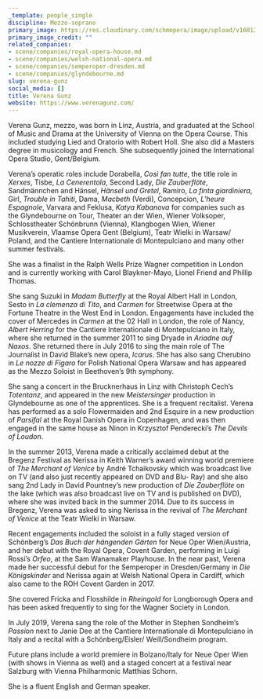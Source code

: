 ```yaml
---
_template: people_single
discipline: Mezzo-soprano
primary_image: https://res.cloudinary.com/schmopera/image/upload/v1601222219/media/2020/09/VerenaGunz_u3gfit.jpg
primary_image_credit: ""
related_companies:
- scene/companies/royal-opera-house.md
- scene/companies/welsh-national-opera.md
- scene/companies/semperoper-dresden.md
- scene/companies/glyndebourne.md
slug: verena-gunz
social_media: []
title: Verena Gunz
website: https://www.verenagunz.com/
---
```

Verena Gunz, mezzo, was born in Linz, Austria, and graduated at the School of Music and Drama at the University of Vienna on the Opera Course. This included studying Lied and Oratorio with Robert Holl. She also did a Masters degree in musicology and French. She subsequently joined the International Opera Studio, Gent/Belgium.

Verena’s operatic roles include Dorabella, _Così fan tutte_, the title role in _Xerxes_, Tisbe, _La Cenerentola_, Second Lady, _Die Zauberflöte_, Sandmännchen and Hänsel, _Hänsel und Gretel_, Ramiro, _La finta giardiniera_, Girl, _Trouble in Tahiti_, Dama, _Macbeth_ (Verdi), Concepcion, _L’heure Espagnole_, Varvara and Feklusa, _Katya Kabanova_ for companies such as the Glyndebourne on Tour, Theater an der Wien, Wiener Volksoper, Schlosstheater Schönbrunn (Vienna), Klangbogen Wien, Wiener Musikverein, Vlaamse Opera Gent (Belgium), Teatr Wielki in Warsaw/ Poland, and the Cantiere Internationale di Montepulciano and many other summer festivals. 

She was a finalist in the Ralph Wells Prize Wagner competition in London and is currently working with Carol Blaykner-Mayo, Lionel Friend and Phillip Thomas. 

She sang Suzuki in _Madam Butterfly_ at the Royal Albert Hall in London, Sesto in _La clemenza di Tito_, and _Carmen_ for Streetwise Opera at the Fortune Theatre in the West End in London. Engagements have included the cover of Mercedes in _Carmen_ at the 02 Hall in London, the role of Nancy, _Albert Herring_ for the Cantiere Internationale di Montepulciano in Italy, where she returned in the summer 2011 to sing Dryade in _Ariadne auf Naxos_. She returned there in July 2016 to sing the main role of The Journalist in David Blake’s new opera, _Icarus_. She has also sang Cherubino in _Le nozze di Figaro_ for Polish National Opera Warsaw and has appeared as the Mezzo Soloist in Beethoven’s 9th symphony. 

She sang a concert in the Brucknerhaus in Linz with Christoph Cech’s _Totentanz_, and appeared in the new _Meistersinger_ production in Glyndebourne as one of the apprentices. She is a frequent recitalist. Verena has performed as a solo Flowermaiden and 2nd Esquire in a new production of _Parsifal_ at the Royal Danish Opera in Copenhagen, and was then engaged in the same house as Ninon in Krzysztof Penderecki’s _The Devils of Loudon_. 

In the summer 2013, Verena made a critically acclaimed debut at the Bregenz Festival as Nerissa in Keith Warner’s award winning world premiere of _The Merchant of Venice_ by André Tchaikovsky which was broadcast live on TV (and also just recently appeared on DVD and Blu- Ray) and she also sang 2nd Lady in David Pountney’s new production of _Die Zauberflöte_ on the lake (which was also broadcast live on TV and is published on DVD), where she was invited back in the summer 2014. Due to its success in Bregenz, Verena was asked to sing Nerissa in the revival of _The Merchant of Venice_ at the Teatr Wielki in Warsaw. 

Recent engagements included the soloist in a fully staged version of Schönberg’s _Das Buch der hängenden Gärten_ for Neue Oper Wien/Austria, and her debut with the Royal Opera, Covent Garden, performing in Luigi Rossi’s _Orfeo_, at the Sam Wanamaker Playhouse. In the near past, Verena made her successful debut for the Semperoper in Dresden/Germany in _Die Königskinder_ and Nerissa again at Welsh National Opera in Cardiff, which also came to the ROH Covent Garden in 2017.

She covered Fricka and Flosshilde in _Rheingold_ for Longborough Opera and has been asked frequently to sing for the Wagner Society in London.

In July 2019, Verena sang the role of the Mother in Stephen Sondheim’s _Passion_ next to Janie Dee at the Cantiere Internationale di Montepulciano in Italy and a recital with a Schönberg/Eisler/ Weill/Sondheim program.

Future plans include a world premiere in Bolzano/Italy for Neue Oper Wien (with shows in Vienna as well) and a staged concert at a festival near Salzburg with Vienna Philharmonic Matthias Schorn.

She is a fluent English and German speaker.
